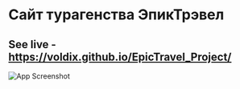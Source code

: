 # Сайт турагенства ЭпикТрэвел
## See live - https://voldix.github.io/EpicTravel_Project/

![App Screenshot](/img/project_img)
